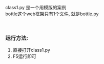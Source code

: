 

class1.py 是一个用模版的案例 <br>
bottle这个web框架只有1个文件, 就是bottle.py <br>

<br>

### 运行方法: <br>
1. 直接打开class1.py 
2. F5运行即可

























